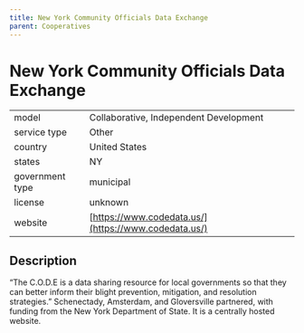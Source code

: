 ```yaml
---
title: New York Community Officials Data Exchange
parent: Cooperatives
---
```


# New York Community Officials Data Exchange

|                   |                                          |
|:------------------|:-----------------------------------------|
| model             | Collaborative, Independent Development
| service type      | Other
| country           | United States
| states            | NY
| government type   | municipal
| license           | unknown
| website           | [https://www.codedata.us/](https://www.codedata.us/)


## Description
“The C.O.D.E is a data sharing resource for local governments so that they can better inform their blight prevention, mitigation, and resolution strategies.” Schenectady, Amsterdam, and Gloversville partnered, with funding from the New York Department of State. It is a centrally hosted website.
